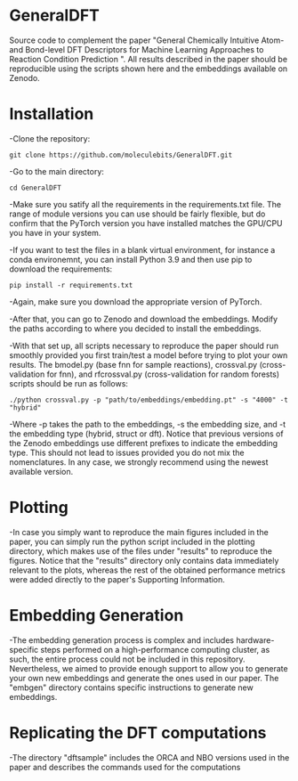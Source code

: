 # GeneralDFT
Source code to complement the paper "General Chemically Intuitive Atom- and Bond-level DFT Descriptors for Machine Learning Approaches to Reaction Condition Prediction ". All results described in the paper should be reproducible using the scripts shown here and the embeddings available on Zenodo.

# Installation

-Clone the repository:

```
git clone https://github.com/moleculebits/GeneralDFT.git
```
-Go to the main directory:

```
cd GeneralDFT
```
-Make sure you satify all the requirements in the requirements.txt file. The range of module versions you can use should be fairly flexible, but do confirm that the PyTorch version
you have installed matches the GPU/CPU you have in your system.

-If you want to test the files in a blank virtual environment, for instance a conda environemnt, you can install Python 3.9 and then use pip to download the requirements:

```
pip install -r requirements.txt
```
-Again, make sure you download the appropriate version of PyTorch.

-After that, you can go to Zenodo and download the embeddings. Modify the paths according to where you decided to install the embeddings. 

-With that set up, all scripts necessary to reproduce the paper should run smoothly provided you first train/test a model before trying to plot your own results. The bmodel.py (base fnn for sample reactions), crossval.py (cross-validation for fnn), and rfcrossval.py (cross-validation for random forests) scripts should be run as follows:

```
./python crossval.py -p "path/to/embeddings/embedding.pt" -s "4000" -t "hybrid"
```
-Where -p takes the path to the embeddings, -s the embedding size, and -t the embedding type (hybrid, struct or dft). Notice that previous versions of the Zenodo embeddings use different prefixes to indicate the embedding type. This should not lead to issues provided you do not mix the nomenclatures. In any case, we strongly recommend using the newest available version.

# Plotting

-In case you simply want to reproduce the main figures included in the paper, you can simply run the python script included in the plotting directory, which makes use of the files under "results" to reproduce the figures. Notice that the "results" directory only contains data immediately relevant to the plots, whereas the rest of the obtained performance metrics were added directly to the paper's Supporting Information.

# Embedding Generation

-The embedding generation process is complex and includes hardware-specific steps performed on a high-performance computing cluster, as such, the entire process could not be included in this repository. Nevertheless, we aimed to provide enough support to allow you to generate your own new embeddings and generate the ones used in our paper. The "embgen" directory contains specific instructions to generate new embeddings.

# Replicating the DFT computations

-The directory "dftsample" includes the ORCA and NBO versions used in the paper and describes the commands used for the computations